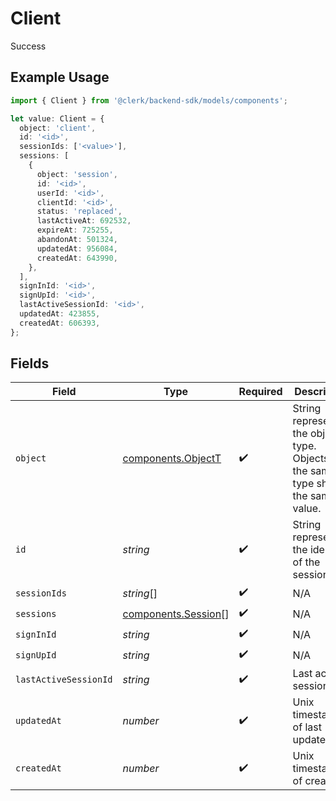 # Client

Success

## Example Usage

```typescript
import { Client } from '@clerk/backend-sdk/models/components';

let value: Client = {
  object: 'client',
  id: '<id>',
  sessionIds: ['<value>'],
  sessions: [
    {
      object: 'session',
      id: '<id>',
      userId: '<id>',
      clientId: '<id>',
      status: 'replaced',
      lastActiveAt: 692532,
      expireAt: 725255,
      abandonAt: 501324,
      updatedAt: 956084,
      createdAt: 643990,
    },
  ],
  signInId: '<id>',
  signUpId: '<id>',
  lastActiveSessionId: '<id>',
  updatedAt: 423855,
  createdAt: 606393,
};
```

## Fields

| Field                 | Type                                                       | Required           | Description                                                                                |
| --------------------- | ---------------------------------------------------------- | ------------------ | ------------------------------------------------------------------------------------------ |
| `object`              | [components.ObjectT](../../models/components/objectt.md)   | :heavy_check_mark: | String representing the object's type. Objects of the same type share the same value.<br/> |
| `id`                  | _string_                                                   | :heavy_check_mark: | String representing the identifier of the session.<br/>                                    |
| `sessionIds`          | _string_[]                                                 | :heavy_check_mark: | N/A                                                                                        |
| `sessions`            | [components.Session](../../models/components/session.md)[] | :heavy_check_mark: | N/A                                                                                        |
| `signInId`            | _string_                                                   | :heavy_check_mark: | N/A                                                                                        |
| `signUpId`            | _string_                                                   | :heavy_check_mark: | N/A                                                                                        |
| `lastActiveSessionId` | _string_                                                   | :heavy_check_mark: | Last active session_id.<br/>                                                               |
| `updatedAt`           | _number_                                                   | :heavy_check_mark: | Unix timestamp of last update.<br/>                                                        |
| `createdAt`           | _number_                                                   | :heavy_check_mark: | Unix timestamp of creation.<br/>                                                           |
